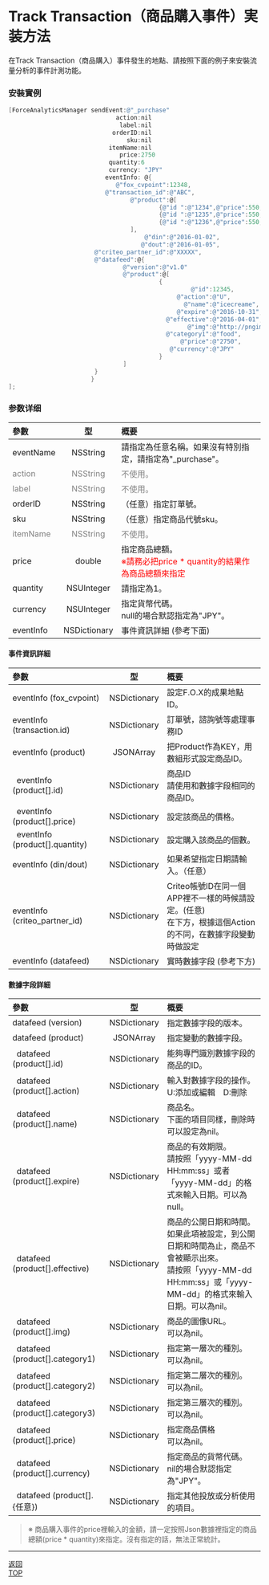 # Track Transaction（商品購入事件）実装方法

在Track Transaction（商品購入）事件發生的地點、請按照下面的例子來安裝流量分析的事件計測功能。

### 安裝實例

```objective-c
[ForceAnalyticsManager sendEvent:@"_purchase"
		                      action:nil
		                       label:nil
		                     orderID:nil
		                         sku:nil
		                    itemName:nil
		                       price:2750
		                    quantity:6
		                    currency: "JPY"
		                   eventInfo: @{
                              @"fox_cvpoint":12348,
                           @"transaction_id":@"ABC",
                                  @"product":@[
                                          {@"id ":@"1234",@"price":550,@"quantity":@1},
                                          {@"id ":@"1235",@"price":550,@"quantity":@2},
                                          {@"id ":@"1236",@"price":550,@"quantity":@2}
                                  ],
                                      @"din":@"2016-01-02",
                                     @"dout":@"2016-01-05",
                        @"criteo_partner_id":@"XXXXX",
                        @"datafeed":@{
                                @"version":@"v1.0"
                                @"product":@[
                                          {
                                                   @"id":12345,
                                               @"action":@"U",
                                                 @"name":@"icecreame",
                                               @"expire":@"2016-10-31",
                                            @"effective":@"2016-04-01",
                                                  @"img":@"http://pngimg.com/upload/ice_cream_PNG5099.png",
                                            @"category1":@"food",
                                                @"price":@"2750",
                                             @"currency":@"JPY"
                                          }
                                ]
                        }
                       }
];
```

### 参数详细

| 參數 | 型 | 概要 |
|:----------|:-----------:|:------------|
|eventName|NSString|請指定為任意名稱。如果沒有特別指定，請指定為"_purchase"。|
|<span style="color:grey">action|<span style="color:grey">NSString|<span style="color:grey">不使用。|
|<span style="color:grey">label|<span style="color:grey">NSString|<span style="color:grey">不使用。|
|orderID|NSString|（任意）指定訂單號。|
|sku|NSString|（任意）指定商品代號sku。|
|<span style="color:grey">itemName|<span style="color:grey">NSString|<span style="color:grey">不使用。|
|price|double|指定商品總額。<br><span style="color:red">※請務必把price * quantity的結果作為商品總額來指定|
|quantity|NSUInteger|請指定為1。|
|currency|NSUInteger|指定貨幣代碼。<br>null的場合默認指定為"JPY"。|
|eventInfo|NSDictionary|事件資訊詳細 (參考下面)|

#### 事件資訊詳細

| 參數 | 型 | 概要 |
|:----------|:-----------:|:------------|
|eventInfo (fox_cvpoint)|NSDictionary|設定F.O.X的成果地點ID。|
|eventInfo (transaction.id)|NSDictionary|訂單號，諮詢號等處理事務ID|
|eventInfo (product)|JSONArray|把Product作為KEY，用數組形式設定商品ID。|
|&nbsp;&nbsp;eventInfo (product[].id)|NSDictionary|商品ID<br>請使用和數據字段相同的商品ID。|
|&nbsp;&nbsp;eventInfo (product[].price)|NSDictionary|設定該商品的價格。|
|&nbsp;&nbsp;eventInfo (product[].quantity)|NSDictionary|設定購入該商品的個數。|
|eventInfo (din/dout)|NSDictionary|如果希望指定日期請輸入。（任意）|
|eventInfo (criteo_partner_id)|NSDictionary|Criteo帳號ID在同一個APP裡不一樣的時候請設定。(任意)<br>在下方，根據這個Action的不同，在數據字段變動時做設定|
|eventInfo (datafeed)|NSDictionary|實時數據字段 (參考下方)|

#### 數據字段詳細

| 參數 | 型 | 概要 |
|:----------|:-----------:|:------------|
|datafeed (version)|NSDictionary|指定數據字段的版本。|
|datafeed (product)|JSONArray|指定變動的數據字段。|
|&nbsp;&nbsp;datafeed (product[].id)|NSDictionary|能夠專門識別數據字段的商品的ID。|
|&nbsp;&nbsp;datafeed (product[].action)|NSDictionary|輸入對數據字段的操作。<br>U:添加或編輯　D:刪除|
|&nbsp;&nbsp;datafeed (product[].name)|NSDictionary|商品名。<br>下面的項目同樣，刪除時可以設定為nil。|
|&nbsp;&nbsp;datafeed (product[].expire)|NSDictionary|商品的有效期限。<br>請按照「yyyy-MM-dd HH:mm:ss」或者「yyyy-MM-dd」的格式來輸入日期。可以為null。|
|&nbsp;&nbsp;datafeed (product[].effective)|NSDictionary|商品的公開日期和時間。<br>如果此項被設定，到公開日期和時間為止，商品不會被顯示出來。<br>請按照「yyyy-MM-dd HH:mm:ss」或「yyyy-MM-dd」的格式來輸入日期。可以為nil。|
|&nbsp;&nbsp;datafeed (product[].img)|NSDictionary|商品的圖像URL。<br>可以為nil。|
|&nbsp;&nbsp;datafeed (product[].category1)|NSDictionary|指定第一層次的種別。<br>可以為nil。|
|&nbsp;&nbsp;datafeed (product[].category2)|NSDictionary|指定第二層次的種別。<br>可以為nil。|
|&nbsp;&nbsp;datafeed (product[].category3)|NSDictionary|指定第三層次的種別。<br>可以為nil。|
|&nbsp;&nbsp;datafeed (product[].price)|NSDictionary|指定商品價格<br>可以為nil。|
|&nbsp;&nbsp;datafeed (product[].currency)|NSDictionary|指定商品的貨幣代碼。<br>nil的場合默認指定為"JPY"。|
|&nbsp;&nbsp;datafeed (product[].{任意})|NSDictionary|指定其他投放或分析使用的項目。|

> ※ 商品購入事件的price裡輸入的金額，請一定按照Json數據裡指定的商品總額(price * quantity)來指定。沒有指定的話，無法正常統計。

---
[返回](/lang/zh-tw/doc/fox_engagement/README.md)<br>
[TOP](/lang/zh-tw/README.md)
